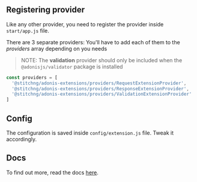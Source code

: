 ## Registering provider

Like any other provider, you need to register the provider inside `start/app.js` file.

There are 3 separate providers: You'll have to add each of them to the _providers_ array depending on you needs

>NOTE: The **validation** provider should only be included when the `@adonisjs/validator` package is installed

```js
const providers = [
  '@stitchng/adonis-extensions/providers/RequestExtensionProvider',
  '@stitchng/adonis-extensions/providers/ResponseExtensionProvider',
  '@stitchng/adonis-extensions/providers/ValidationExtensionProvider'
]
```

## Config

The configuration is saved inside `config/extension.js` file. Tweak it accordingly.

## Docs

To find out more, read the docs [here](https://github.com/stitchng/adonis-extensions).
